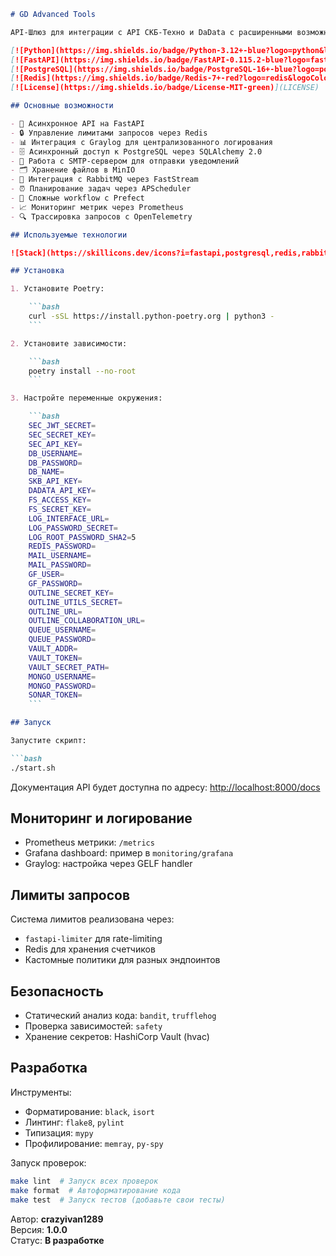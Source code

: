 ```markdown
# GD Advanced Tools

API-Шлюз для интеграции с API СКБ-Техно и DaData с расширенными возможностями.

[![Python](https://img.shields.io/badge/Python-3.12+-blue?logo=python&logoColor=white)](https://python.org)  
[![FastAPI](https://img.shields.io/badge/FastAPI-0.115.2-blue?logo=fastapi&logoColor=white)](https://fastapi.tiangolo.com)  
[![PostgreSQL](https://img.shields.io/badge/PostgreSQL-16+-blue?logo=postgresql&logoColor=white)](https://postgresql.org)  
[![Redis](https://img.shields.io/badge/Redis-7+-red?logo=redis&logoColor=white)](https://redis.io)  
[![License](https://img.shields.io/badge/License-MIT-green)](LICENSE)

## Основные возможности

- 🚀 Асинхронное API на FastAPI
- 🔒 Управление лимитами запросов через Redis
- 📊 Интеграция с Graylog для централизованного логирования
- 🗄️ Асинхронный доступ к PostgreSQL через SQLAlchemy 2.0
- 📧 Работа с SMTP-сервером для отправки уведомлений
- 🗂️ Хранение файлов в MinIO
- 🐇 Интеграция с RabbitMQ через FastStream
- ⏰ Планирование задач через APScheduler
- 🔄 Сложные workflow с Prefect
- 📈 Мониторинг метрик через Prometheus
- 🔍 Трассировка запросов с OpenTelemetry

## Используемые технологии

![Stack](https://skillicons.dev/icons?i=fastapi,postgresql,redis,rabbitmq,docker,grafana,prometheus)

## Установка

1. Установите Poetry:

    ```bash
    curl -sSL https://install.python-poetry.org | python3 -
    ```

2. Установите зависимости:

    ```bash
    poetry install --no-root
    ```

3. Настройте переменные окружения:

    ```bash
    SEC_JWT_SECRET=
    SEC_SECRET_KEY=
    SEC_API_KEY=
    DB_USERNAME=
    DB_PASSWORD=
    DB_NAME=
    SKB_API_KEY=
    DADATA_API_KEY=
    FS_ACCESS_KEY=
    FS_SECRET_KEY=
    LOG_INTERFACE_URL=
    LOG_PASSWORD_SECRET=
    LOG_ROOT_PASSWORD_SHA2=5
    REDIS_PASSWORD=
    MAIL_USERNAME=
    MAIL_PASSWORD=
    GF_USER=
    GF_PASSWORD=
    OUTLINE_SECRET_KEY=
    OUTLINE_UTILS_SECRET=
    OUTLINE_URL=
    OUTLINE_COLLABORATION_URL=
    QUEUE_USERNAME=
    QUEUE_PASSWORD=
    VAULT_ADDR=
    VAULT_TOKEN=
    VAULT_SECRET_PATH=
    MONGO_USERNAME=
    MONGO_PASSWORD=
    SONAR_TOKEN=
    ```

## Запуск

Запустите скрипт:

```bash
./start.sh
```

Документация API будет доступна по адресу: [http://localhost:8000/docs](http://localhost:8000/docs)

## Мониторинг и логирование

- Prometheus метрики: `/metrics`
- Grafana dashboard: пример в `monitoring/grafana`
- Graylog: настройка через GELF handler

## Лимиты запросов

Система лимитов реализована через:

- `fastapi-limiter` для rate-limiting
- Redis для хранения счетчиков
- Кастомные политики для разных эндпоинтов

## Безопасность

- Статический анализ кода: `bandit`, `trufflehog`
- Проверка зависимостей: `safety`
- Хранение секретов: HashiCorp Vault (hvac)

## Разработка

Инструменты:

- Форматирование: `black`, `isort`
- Линтинг: `flake8`, `pylint`
- Типизация: `mypy`
- Профилирование: `memray`, `py-spy`

Запуск проверок:

```bash
make lint  # Запуск всех проверок
make format  # Автоформатирование кода
make test  # Запуск тестов (добавьте свои тесты)
```

Автор: **crazyivan1289**  
Версия: **1.0.0**  
Статус: **В разработке**
```